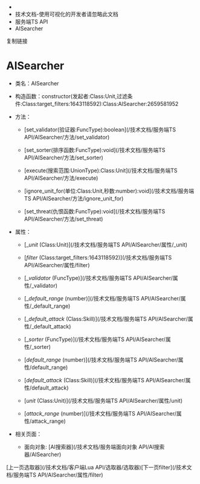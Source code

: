   * [](/)
  * 技术文档-使用可视化的开发者请忽略此文档
  * 服务端TS API
  * AISearcher

复制链接

# AISearcher

  * 类名：AISearcher

  * 构造函数：constructor(发起者:Class:Unit,过滤条件:Class:target_filters:1643118592):Class:AISearcher:2659581952

  * 方法：

    * [set_validator(验证器:FuncType):boolean](/技术文档/服务端TS API/AISearcher/方法/set_validator)

    * [set_sorter(排序函数:FuncType):void](/技术文档/服务端TS API/AISearcher/方法/set_sorter)

    * [execute(搜索范围:UnionType):Class:Unit](/技术文档/服务端TS API/AISearcher/方法/execute)

    * [ignore_unit_for(单位:Class:Unit,秒数:number):void](/技术文档/服务端TS API/AISearcher/方法/ignore_unit_for)

    * [set_threat(仇恨函数:FuncType):void](/技术文档/服务端TS API/AISearcher/方法/set_threat)

  * 属性：

    * [__unit_ (Class:Unit)](/技术文档/服务端TS API/AISearcher/属性/_unit)

    * [_filter_ (Class:target_filters:1643118592)](/技术文档/服务端TS API/AISearcher/属性/filter)

    * [__validator_ (FuncType)](/技术文档/服务端TS API/AISearcher/属性/_validator)

    * [__default_range_ (number)](/技术文档/服务端TS API/AISearcher/属性/_default_range)

    * [__default_attack_ (Class:Skill)](/技术文档/服务端TS API/AISearcher/属性/_default_attack)

    * [__sorter_ (FuncType)](/技术文档/服务端TS API/AISearcher/属性/_sorter)

    * [_default_range_ (number)](/技术文档/服务端TS API/AISearcher/属性/default_range)

    * [_default_attack_ (Class:Skill)](/技术文档/服务端TS API/AISearcher/属性/default_attack)

    * [_unit_ (Class:Unit)](/技术文档/服务端TS API/AISearcher/属性/unit)

    * [_attack_range_ (number)](/技术文档/服务端TS API/AISearcher/属性/attack_range)

  * 相关页面：

    * 面向对象: [AI搜索器](/技术文档/服务端面向对象 API/AI搜索器/AISearcher)

[上一页选取器](/技术文档/客户端Lua API/选取器/选取器)[下一页filter](/技术文档/服务端TS
API/AISearcher/属性/filter)


